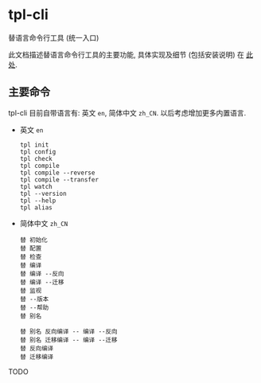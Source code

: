 # tpl-cli
替语言命令行工具 (统一入口)

此文档描述替语言命令行工具的主要功能,
具体实现及细节 (包括安装说明) 在 [此处](../../tpl-tool/tpl-cli).


## 主要命令

tpl-cli 目前自带语言有: 英文 `en`, 简体中文 `zh_CN`.
以后考虑增加更多内置语言.

+ 英文 `en`

  ```
  tpl init
  tpl config
  tpl check
  tpl compile
  tpl compile --reverse
  tpl compile --transfer
  tpl watch
  tpl --version
  tpl --help
  tpl alias
  ```

+ 简体中文 `zh_CN`

  ```
  替 初始化
  替 配置
  替 检查
  替 编译
  替 编译 --反向
  替 编译 --迁移
  替 监视
  替 --版本
  替 --帮助
  替 别名

  替 别名 反向编译 -- 编译 --反向
  替 别名 迁移编译 -- 编译 --迁移
  替 反向编译
  替 迁移编译
  ```


TODO
